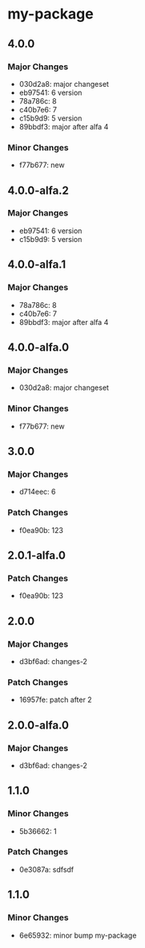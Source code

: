 # my-package

## 4.0.0

### Major Changes

- 030d2a8: major changeset
- eb97541: 6 version
- 78a786c: 8
- c40b7e6: 7
- c15b9d9: 5 version
- 89bbdf3: major after alfa 4

### Minor Changes

- f77b677: new

## 4.0.0-alfa.2

### Major Changes

- eb97541: 6 version
- c15b9d9: 5 version

## 4.0.0-alfa.1

### Major Changes

- 78a786c: 8
- c40b7e6: 7
- 89bbdf3: major after alfa 4

## 4.0.0-alfa.0

### Major Changes

- 030d2a8: major changeset

### Minor Changes

- f77b677: new

## 3.0.0

### Major Changes

- d714eec: 6

### Patch Changes

- f0ea90b: 123

## 2.0.1-alfa.0

### Patch Changes

- f0ea90b: 123

## 2.0.0

### Major Changes

- d3bf6ad: changes-2

### Patch Changes

- 16957fe: patch after 2

## 2.0.0-alfa.0

### Major Changes

- d3bf6ad: changes-2

## 1.1.0

### Minor Changes

- 5b36662: 1

### Patch Changes

- 0e3087a: sdfsdf

## 1.1.0

### Minor Changes

- 6e65932: minor bump my-package
